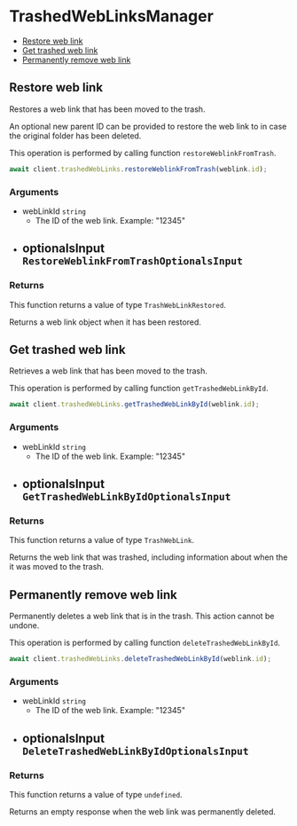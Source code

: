 # TrashedWebLinksManager

- [Restore web link](#restore-web-link)
- [Get trashed web link](#get-trashed-web-link)
- [Permanently remove web link](#permanently-remove-web-link)

## Restore web link

Restores a web link that has been moved to the trash.

An optional new parent ID can be provided to restore the web link to in case
the original folder has been deleted.

This operation is performed by calling function `restoreWeblinkFromTrash`.

```ts
await client.trashedWebLinks.restoreWeblinkFromTrash(weblink.id);
```

### Arguments

- webLinkId `string`
  - The ID of the web link. Example: "12345"
- optionalsInput `RestoreWeblinkFromTrashOptionalsInput`
  -

### Returns

This function returns a value of type `TrashWebLinkRestored`.

Returns a web link object when it has been restored.

## Get trashed web link

Retrieves a web link that has been moved to the trash.

This operation is performed by calling function `getTrashedWebLinkById`.

```ts
await client.trashedWebLinks.getTrashedWebLinkById(weblink.id);
```

### Arguments

- webLinkId `string`
  - The ID of the web link. Example: "12345"
- optionalsInput `GetTrashedWebLinkByIdOptionalsInput`
  -

### Returns

This function returns a value of type `TrashWebLink`.

Returns the web link that was trashed,
including information about when the it
was moved to the trash.

## Permanently remove web link

Permanently deletes a web link that is in the trash.
This action cannot be undone.

This operation is performed by calling function `deleteTrashedWebLinkById`.

```ts
await client.trashedWebLinks.deleteTrashedWebLinkById(weblink.id);
```

### Arguments

- webLinkId `string`
  - The ID of the web link. Example: "12345"
- optionalsInput `DeleteTrashedWebLinkByIdOptionalsInput`
  -

### Returns

This function returns a value of type `undefined`.

Returns an empty response when the web link was
permanently deleted.
